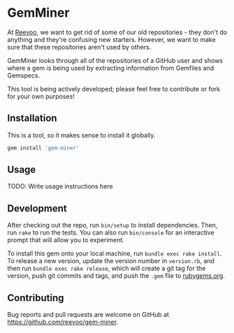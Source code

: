# GemMiner

At [Reevoo](http://reevoo.github.io), we want to get rid of some of our old repositories - they don't do anything and they're confusing new starters. However, we want to make sure that these repositories aren't used by others.

GemMiner looks through all of the repositories of a GitHub user and shows where a gem is being used by extracting information from Gemfiles and Gemspecs.

This tool is being actively developed; please feel free to contribute or fork for your own purposes!

## Installation

This is a tool, so it makes sense to install it globally.

```bash
gem install 'gem-miner'
```

## Usage

TODO: Write usage instructions here

## Development

After checking out the repo, run `bin/setup` to install dependencies. Then, run `rake` to run the tests. You can also run `bin/console` for an interactive prompt that will allow you to experiment.

To install this gem onto your local machine, run `bundle exec rake install`. To release a new version, update the version number in `version.rb`, and then run `bundle exec rake release`, which will create a git tag for the version, push git commits and tags, and push the `.gem` file to [rubygems.org](https://rubygems.org).

## Contributing

Bug reports and pull requests are welcome on GitHub at https://github.com/reevoo/gem-miner.
